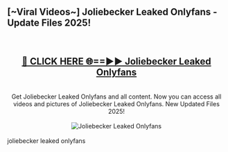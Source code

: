 <h2>[~Viral Videos~] Joliebecker Leaked Onlyfans - Update Files 2025!</h2>
<br>
<div align="center">
<h2><a href="https://betterlinks.top/A2PfLJ" rel="nofollow">🔴 CLICK HERE 🌐==►► Joliebecker Leaked Onlyfans</a></h2>
<br>
Get Joliebecker Leaked Onlyfans and all content. Now you can access all videos and pictures of Joliebecker Leaked Onlyfans. New Updated Files 2025!
<br>
<br>
<a href="https://betterlinks.top/A2PfLJ" rel="nofollow" data-target="animated-image.originalLink"><img src="https://i.ibb.co.com/WyWwxjT/player-gif2.gif" alt="Joliebecker Leaked Onlyfans" style="max-width: 100%; display: inline-block;" data-target="animated-image.originalImage"></a>
</div>
<br>
joliebecker leaked onlyfans
